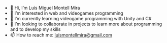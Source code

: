 - 👋 Hi, I’m Luis Miguel Montell Mira
- 👀 I’m interested in web and videogames programming
- 🌱 I’m currently learning videogame programming with Unity and C#
- 💞️ I’m looking to collaborate in projects to learn more about programming and to develop my skills
- 📫 How to reach me: luismontellmira@gmail.com

<!---
LuisMiMoMi/LuisMiMoMi is a ✨ special ✨ repository because its `README.md` (this file) appears on your GitHub profile.
You can click the Preview link to take a look at your changes.
--->
